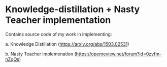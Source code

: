 # Knowledge-distillation + Nasty Teacher implementation
Contains source code of my work in implementing:

a. Knowledge Distillation (https://arxiv.org/abs/1503.02531)

b. Nasty Teacher implemenation (https://openreview.net/forum?id=0zvfm-nZqQs)
